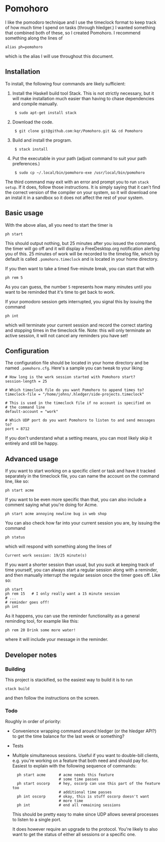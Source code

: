 # Pomohoro

I like the pomodoro technique and I use the timeclock format to keep track of
how much time I spend on tasks (through hledger.) I wanted something that
combined both of these, so I created Pomohoro. I recommend something along
the lines of

    alias ph=pomohoro

which is the alias I will use throughout this document.


## Installation

To install, the following four commands are likely sufficient:

1. Install the Haskell build tool Stack. This is not strictly necessary, but
    it will make installation much easier than having to chase dependencies
    and compile manually.

        $ sudo apt-get install stack

2. Download the code.

        $ git clone git@github.com:kqr/Pomohoro.git && cd Pomohoro

3. Build and install the program.

        $ stack install

4. Put the executable in your path (adjust command to suit your path preferences.)

        $ sudo cp ~/.local/bin/pomohoro-exe /usr/local/bin/pomohoro

The third command may exit with an error and prompt you to run `stack setup`. If
it does, follow those instructions. It is simply saying that it can't find the
correct version of the compiler on your system, so it will download one an
instal it in a sandbox so it does not affect the rest of your system.


## Basic usage

With the above alias, all you need to start the timer is

    ph start

This should output nothing, but 25 minutes after you issued the command, the
timer will go off and it will display a FreeDesktop.org notification alerting
you of this. 25 minutes of work will be recorded to the timelog file, which by
default is called `.pomohoro.timeclock` and is located in your home directory.

If you then want to take a timed five-minute break, you can start that with

    ph rem 5

As you can guess, the number `5` represents how many minutes until you want
to be reminded that it's time to get back to work.

If your pomodoro session gets interrupted, you signal this by issuing the
command

    ph int

which will terminate your current session and record the correct starting and
stopping times in the timeclock file. Note: this will only terminate an active
session, it will not cancel any reminders you have set!


## Configuration

The configuration file should be located in your home directory and be named
`.pomohoro.cfg`. Here's a sample you can tweak to your liking:

    # How long is the work session started with Pomohoro start?
    session-length = 25

    # Which timeclock file do you want Pomohoro to append times to?
    timeclock-file = "/home/johns/.hledger/side-projects.timeclock"

    # This is used in the timeclock file if no account is specified on
    # the command line
    default-account = "work"

    # Which UDP port do you want Pomohoro to listen to and send messages to?
    port = 8712

If you don't understand what a setting means, you can most likely skip it
entirely and still be happy.


## Advanced usage

If you want to start working on a specific client or task and have it tracked
separately in the timeclock file, you can name the account on the command line,
like so:

    ph start acme

If you want to be even more specific than that, you can also include a comment
saying what you're doing for Acme.

    ph start acme annoying newline bug in web shop

You can also check how far into your current session you are, by issuing the
command

    ph status
    
which will respond with something along the lines of

    Current work session: 19/25 minute(s)

If you want a shorter session than usual, but you suck at keeping track of time
yourself, you can always start a regular session along with a reminder, and
then manually interrupt the regular session once the timer goes off. Like so:

    ph start
    ph rem 15   # I only really want a 15 minute session
    # ...
    # reminder goes off!
    ph int
    
As it happens, you can use the reminder functionality as a general reminding
tool, for example like this:

    ph rem 20 Drink some more water!

where it will include your message in the reminder.


## Developer notes

### Building

This project is stackified, so the easiest way to build it is to run

    stack build

and then follow the instructions on the screen.


### Todo

Roughly in order of priority:

* Convenience wrapping command around hledger (or the hledger API?) to get
    the time balance for the last week or something?

* Tests

* Multiple simultaneous sessions. Useful if you want to double-bill clients,
    e.g. you're working on a feature that both need and should pay for. Easiest
    to explain with the following sequence of commands:

        ph start acme      # acme needs this feature
                           # some time passes
        ph start oscorp    # hey, oscorp can use this part of the feature too
                           # additional time passes
        ph int oscorp      # okay, this is stuff oscorp doesn't want
                           # more time
        ph int             # end all remaining sessions

    This should be pretty easy to make since UDP allows several processes to
    listen to a single port.
    
    It does however require an upgrade to the protocol. You're likely to also
    want to get the status of either all sessions or a specific one.

